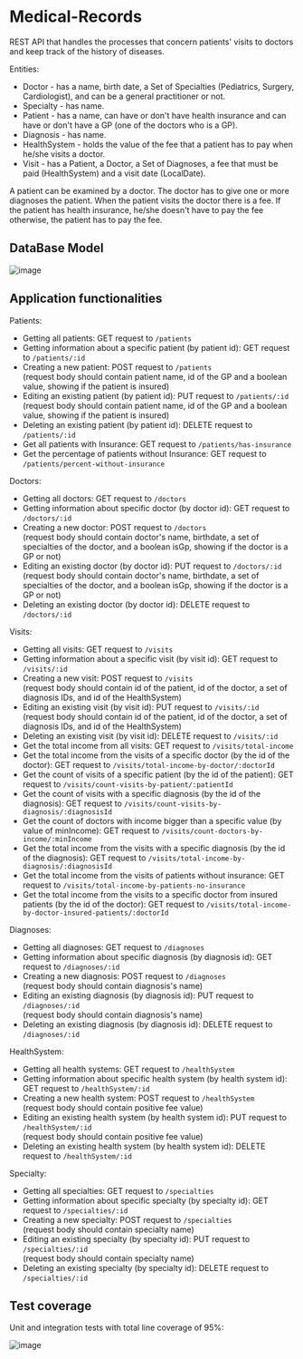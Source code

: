 # Medical-Records
REST API that handles the processes that concern patients' visits to doctors and keep track of the history of diseases. 

Entities:
- Doctor - has a name, birth date, a Set of Specialties (Pediatrics, Surgery, Cardiologist), and can be a general practitioner or not.
- Specialty - has name.
- Patient - has a name, can have or don't have health insurance and can have or don't have a GP (one of the doctors who is a GP).
- Diagnosis - has name.
- HealthSystem - holds the value of the fee that a patient has to pay when he/she visits a doctor.
- Visit - has a Patient, a Doctor, a Set of Diagnoses, a fee that must be paid (HealthSystem) and a visit date (LocalDate).  

A patient can be examined by a doctor. The doctor has to give one or more diagnoses the patient. When the patient visits the doctor there is a fee. If the patient has health insurance, he/she doesn't have to pay the fee otherwise, the patient has to pay the fee.

## DataBase Model

![image](https://github.com/98AnnaM/Medical-Records/assets/147516467/1032f0bc-f02d-4f73-bff1-6f0bc84d0592)

## Application functionalities

Patients:
- Getting all patients: GET request to `/patients`
- Getting information about a specific patient (by patient id): GET request to `/patients/:id`
- Creating a new patient: POST request to `/patients`  
  (request body should contain patient name, id of the GP and a boolean value, showing if the patient is insured)
- Editing an existing patient (by patient id): PUT request to `/patients/:id`  
  (request body should contain patient name, id of the GP and a boolean value, showing if the patient is insured)
- Deleting an existing patient (by patient id): DELETE request to `/patients/:id`
- Get all patients with Insurance: GET request to `/patients/has-insurance`
- Get the percentage of patients without Insurance: GET request to `/patients/percent-without-insurance`

Doctors:
- Getting all doctors: GET request to `/doctors`
- Getting information about specific doctor (by doctor id): GET request to `/doctors/:id`
- Creating a new doctor: POST request to `/doctors`  
  (request body should contain doctor's name, birthdate, a set of specialties of the doctor, and a boolean isGp, showing if the doctor is a GP or not)
- Editing an existing doctor (by doctor id): PUT request to `/doctors/:id`  
  (request body should contain doctor's name, birthdate, a set of specialties of the doctor, and a boolean isGp, showing if the doctor is a GP or not)
- Deleting an existing doctor (by doctor id): DELETE request to `/doctors/:id`

Visits:
- Getting all visits: GET request to `/visits`
- Getting information about a specific visit (by visit id): GET request to `/visits/:id`
- Creating a new visit: POST request to `/visits`  
  (request body should contain id of the patient, id of the doctor, a set of diagnosis IDs, and id of the HealthSystem)
- Editing an existing visit (by visit id): PUT request to `/visits/:id`  
  (request body should contain id of the patient, id of the doctor, a set of diagnosis IDs, and id of the HealthSystem)
- Deleting an existing visit (by visit id): DELETE request to `/visits/:id`
- Get the total income from all visits: GET request to `/visits/total-income`
- Get the total income from the visits of a specific doctor (by the id of the doctor): GET request to `/visits/total-income-by-doctor/:doctorId`
- Get the count of visits of a specific patient (by the id of the patient): GET request to `/visits/count-visits-by-patient/:patientId`
- Get the count of visits with a specific diagnosis (by the id of the diagnosis): GET request to `/visits/count-visits-by-diagnosis/:diagnosisId`
- Get the count of doctors with income bigger than a specific value (by value of minIncome): GET request to `/visits/count-doctors-by-income/:minIncome`
- Get the total income from the visits with a specific diagnosis (by the id of the diagnosis): GET request to `/visits/total-income-by-diagnosis/:diagnosisId`
- Get the total income from the visits of patients without insurance: GET request to `/visits/total-income-by-patients-no-insurance`
- Get the total income from the visits to a specific doctor from insured patients (by the id of the doctor): GET request to `/visits/total-income-by-doctor-insured-patients/:doctorId`
  
Diagnoses:
- Getting all diagnoses: GET request to `/diagnoses`
- Getting information about specific diagnosis (by diagnosis id): GET request to `/diagnoses/:id`
- Creating a new diagnosis: POST request to `/diagnoses`  
  (request body should contain diagnosis's name)
- Editing an existing diagnosis (by diagnosis id): PUT request to `/diagnoses/:id`  
  (request body should contain diagnosis's name)
- Deleting an existing diagnosis (by diagnosis id): DELETE request to `/diagnoses/:id`

HealthSystem:
- Getting all health systems: GET request to `/healthSystem`
- Getting information about specific health system (by health system id): GET request to `/healthSystem/:id`
- Creating a new health system: POST request to `/healthSystem`  
  (request body should contain positive fee value)
- Editing an existing health system (by health system id): PUT request to `/healthSystem/:id`  
  (request body should contain positive fee value)
- Deleting an existing health system (by health system id): DELETE request to `/healthSystem/:id`

Specialty:
- Getting all specialties: GET request to `/specialties`
- Getting information about specific specialty (by specialty id): GET request to `/specialties/:id`
- Creating a new specialty: POST request to `/specialties`  
  (request body should contain specialty name)
- Editing an existing specialty (by specialty id): PUT request to `/specialties/:id`  
  (request body should contain specialty name)
- Deleting an existing specialty (by specialty id): DELETE request to `/specialties/:id`

## Test coverage

Unit and integration tests with total line coverage of 95%:

![image](https://github.com/98AnnaM/Medical-Records/assets/147516467/727ba645-81b8-4a3c-a02f-b61392abe2d4)